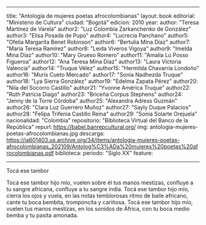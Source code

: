 ﻿---

title: "Antología de mujeres poetas afrocolombianas"
layout: book
editorial: "Ministerio de Cultura"
ciudad: "Bogotá"
edicion: 2010
year: 
author: "Teresa Martínez de Varela" 
author2: "Luz Colombia Zarkanchenko de González" 
author3: "Elisa Posada de Pupo"
author4: "Lucrecia Panchano"
author5: "Ofelia Margarita Benet Robinson"
author6: "Bertulia Mina Díaz"
author7: "María Teresa Ramírez"
author8: "Leida Viveros Vigoya"
author9: "Imelda Mina Díaz"
author10: "Mary Grueso Romero"
author11: "Amalia Lú Posso Figueroa"
author12: "Ana Teresa Mina Díaz"
author13: "Laura Victoria Valencia"
author14: "Truque Vélez"
author15: "Hermilda Chavarría Londoño"
author16: "Muris Cueto Mercado"
author17: "Sonia Nadhezda Truque"
author18: "Lya Sierra González"
author19: "Edelma Zapata Pérez"
author20: "Nila del Socorro Castillo"
author21: "Yvonne América Truque"
author22: "Ruth Patricia Diago"
author23: "Briceña Corpus Stephens"
author24: "Jenny de la Torre Córdoba"
author25: "Alexandra Adress Guzmán"
author26: "Clara Luz Guerrero Muñoz"
author27: "Sayly Duque Palacios"
author28: "Felipa Trifenia Castillo Reina"
author29: "Sonia Solarte Orejuela"
nacionalidad: "Colombia"
repositorio: "Biblioteca Virtual del Banco de la República"
repurl: https://babel.banrepcultural.org/
img: antologia-mujeres-poetas-afrocolombianas.jpg
descarga: https://ia601403.us.archive.org/34/items/antologia-mujeres-poetas-afrocolombianas_202109/Antolog%C3%ADa%20mujeres%20poetas%20afrocolombianas.pdf
biblioteca: 
periodo: "Siglo XX"
feature:
	
---
 

Tocá ese tambor

Tocá ese tambor hijo mío,
vuelen sobre él tus manos mestizas,
confluye a tu sangre africana,
confluye a tu sangre india.
Tocá ese tambor hijo mío,
cierra los ojos y vuela,
en las notas temblorosas
ritmo de baile africano,
cante tu boca bembita,
tromponcita y cariñosa.
Tocá ese tambor hijo mío,
vuelen tus manos mestizas,
en los sonidos de África,
con tu boca medio bemba
y tu pasita amonada.